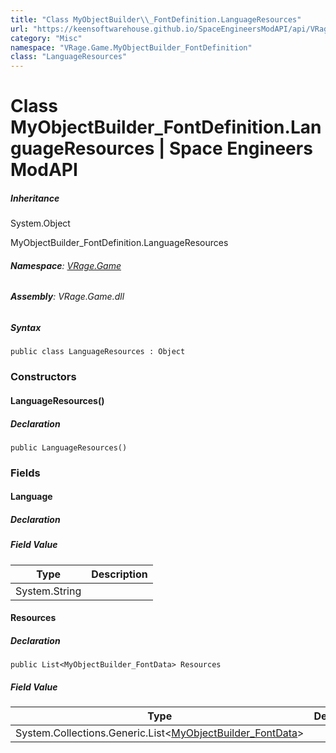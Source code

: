 ```yaml
---
title: "Class MyObjectBuilder\\_FontDefinition.LanguageResources"
url: "https://keensoftwarehouse.github.io/SpaceEngineersModAPI/api/VRage.Game.MyObjectBuilder_FontDefinition.LanguageResources.html"
category: "Misc"
namespace: "VRage.Game.MyObjectBuilder_FontDefinition"
class: "LanguageResources"
---
```


# Class MyObjectBuilder\_FontDefinition.LanguageResources | Space Engineers ModAPI

##### Inheritance

System.Object

MyObjectBuilder\_FontDefinition.LanguageResources

###### **Namespace**: [VRage.Game](https://keensoftwarehouse.github.io/SpaceEngineersModAPI/api/VRage.Game.html)

###### **Assembly**: VRage.Game.dll

##### Syntax

```
public class LanguageResources : Object
```

### Constructors

#### LanguageResources()

##### Declaration

```
public LanguageResources()
```

### Fields

#### Language

##### Declaration

##### Field Value

| Type | Description |
| --- | --- |
| System.String |     |

#### Resources

##### Declaration

```
public List<MyObjectBuilder_FontData> Resources
```

##### Field Value

| Type | Description |
| --- | --- |
| System.Collections.Generic.List<[MyObjectBuilder\_FontData](https://keensoftwarehouse.github.io/SpaceEngineersModAPI/api/VRage.Game.MyObjectBuilder_FontData.html)\> |     |